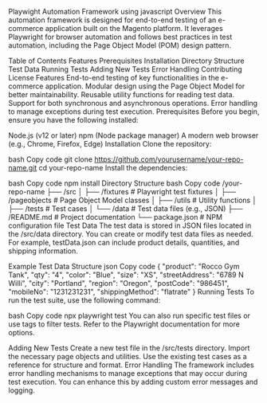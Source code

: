 Playwight Automation Framework using javascript
Overview
This automation framework is designed for end-to-end testing of an e-commerce application built on the Magento platform.
It leverages Playwright for browser automation and follows best practices in test automation, including the Page Object Model (POM) design pattern.

Table of Contents
Features
Prerequisites
Installation
Directory Structure
Test Data
Running Tests
Adding New Tests
Error Handling
Contributing
License
Features
End-to-end testing of key functionalities in the e-commerce application.
Modular design using the Page Object Model for better maintainability.
Reusable utility functions for reading test data.
Support for both synchronous and asynchronous operations.
Error handling to manage exceptions during test execution.
Prerequisites
Before you begin, ensure you have the following installed:

Node.js (v12 or later)
npm (Node package manager)
A modern web browser (e.g., Chrome, Firefox, Edge)
Installation
Clone the repository:

bash
Copy code
git clone https://github.com/yourusername/your-repo-name.git
cd your-repo-name
Install the dependencies:

bash
Copy code
npm install
Directory Structure
bash
Copy code
/your-repo-name
├── /src
│   ├── /fixtures          # Playwright test fixtures
│   ├── /pageobjects      # Page Object Model classes
│   ├── /utils            # Utility functions
│   ├── /tests            # Test cases
│   └── /data             # Test data files (e.g., JSON)
├── /README.md            # Project documentation
└── package.json          # NPM configuration file
Test Data
The test data is stored in JSON files located in the /src/data directory. You can create or modify test data files as needed. For example, testData.json can include product details, quantities, and shipping information.

Example Test Data Structure
json
Copy code
{
    "product": "Rocco Gym Tank",
    "qty": "4",
    "color": "Blue",
    "size": "XS",
    "streetAddress": "6789 N Willi",
    "city": "Portland",
    "region": "Oregon",
    "postCode": "986451",
    "mobileNo": "1231231231",
    "shippingMethod": "flatrate"
}
Running Tests
To run the test suite, use the following command:

bash
Copy code
npx playwright test
You can also run specific test files or use tags to filter tests. Refer to the Playwright documentation for more options.

Adding New Tests
Create a new test file in the /src/tests directory.
Import the necessary page objects and utilities.
Use the existing test cases as a reference for structure and format.
Error Handling
The framework includes error handling mechanisms to manage exceptions that may occur during test execution. You can enhance this by adding custom error messages and logging.
